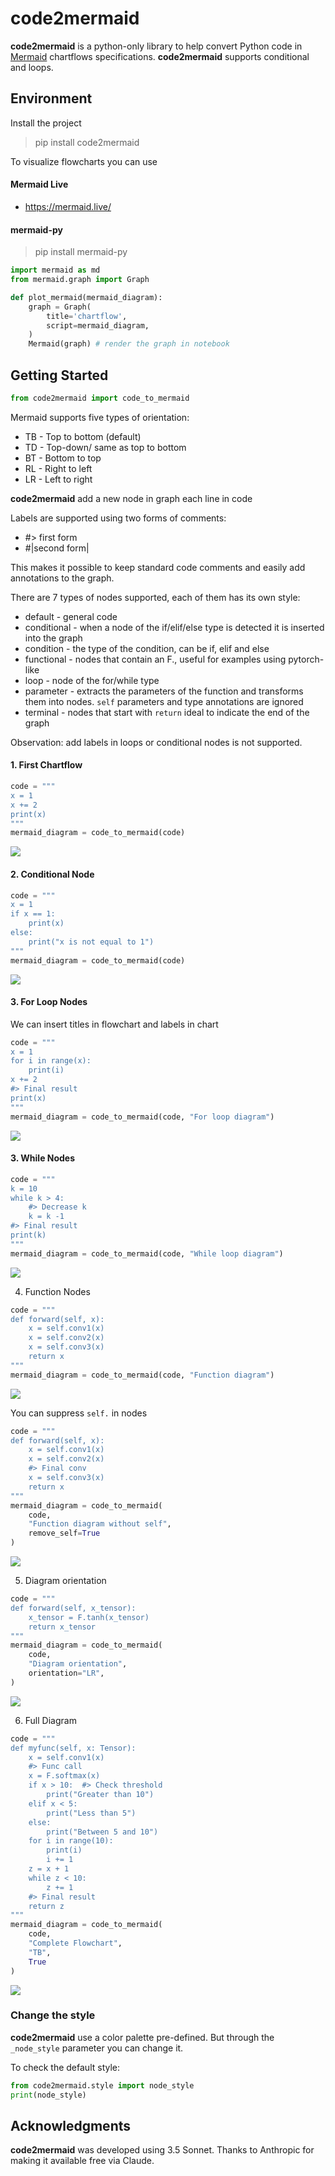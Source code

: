 # code2mermaid

**code2mermaid** is a python-only library to help convert Python code in [Mermaid](https://mermaid.js.org/) chartflows specifications. **code2mermaid** supports conditional and loops.

## Environment

Install the project

> pip install code2mermaid

To visualize flowcharts you can use

#### Mermaid Live

* https://mermaid.live/

#### mermaid-py

> pip install mermaid-py

``` python
import mermaid as md
from mermaid.graph import Graph

def plot_mermaid(mermaid_diagram):
    graph = Graph(
        title='chartflow',
        script=mermaid_diagram,
    )    
    Mermaid(graph) # render the graph in notebook
```

## Getting Started

``` python
from code2mermaid import code_to_mermaid
```

Mermaid supports five types of orientation:

* TB - Top to bottom (default)
* TD - Top-down/ same as top to bottom
* BT - Bottom to top
* RL - Right to left
* LR - Left to right

**code2mermaid** add a new node in graph each line in code

Labels are supported using two forms of comments:

* #> first form
* #|second form|

This makes it possible to keep standard code comments and easily add annotations to the graph. 

There are 7 types of nodes supported, each of them has its own style:

* default - general code
* conditional - when a node of the if/elif/else type is detected it is inserted into the graph
* condition - the type of the condition, can be if, elif and else
* functional - nodes that contain an F., useful for examples using pytorch-like
* loop - node of the for/while type
* parameter - extracts the parameters of the function and transforms them into nodes. `self` parameters and type annotations are ignored
* terminal - nodes that start with `return` ideal to indicate the end of the graph

Observation: add labels in loops or conditional nodes is not supported.

#### 1. First Chartflow

``` python
code = """
x = 1
x += 2
print(x)
"""
mermaid_diagram = code_to_mermaid(code)
```

[![](https://mermaid.ink/img/pako:eNqdlN1u2jAUx1_FMooisVA5CSnEU3dRPu521WoXW6bJcexizdiR46gwxINsb9Kn6ivMQNJAYRLaufLx-f2PP459NpDqgkEMPW-TKdCYUMJicDSxM98u2JL5GPg5qZgfXIp-IUaQXLLKP5eXRiyJWU-01GaXpTdLZ6PZ6CxRwz2yle1YtLd_sffaFMx09OQiLIViHTMf30dRegZVjGpVnOwzDdM4nZwfmBkrTkDOuX8KbTu3GW49L1Nc6me6IMaCx6mbVq4EP8KcJnwYjr6Bfn8F7kDY74Pv74NgMPh0mGGIJmOUs5Zo_YP8wx2IjvVttNMn0S0K84K2ROvv9O5WlX19-b16fflzyJIpzwMPdu0qmykqSVVNGQe7mxJWaEUk4EJK3OMJCykLKmv0T4Z7cRw348GzKOwCR-Xq46UE_yfntaKny_MxSkdX66XWZaskBU3zq5Wu9kvRrTufz4fT6dXqkhiyZC7HlfJO_e41FIyTWtrT6FutL0bbOh9FMwUDuHQnIqJwnWD_bzO4_88ZxG7YoBnM1NahpLb6Ya0oxNbULIBG108LiDmRlfPqsiCWTQV5codskZKor1ofuxBv4AriKBnfRBEaheM4QWGM4gCuIUbbAP7a8-gmbWw4RHHoiguZezLafD60rX332v4FA-x5zw?type=png)](https://mermaid.live/edit#pako:eNqdlN1u2jAUx1_FMooisVA5CSnEU3dRPu521WoXW6bJcexizdiR46gwxINsb9Kn6ivMQNJAYRLaufLx-f2PP459NpDqgkEMPW-TKdCYUMJicDSxM98u2JL5GPg5qZgfXIp-IUaQXLLKP5eXRiyJWU-01GaXpTdLZ6PZ6CxRwz2yle1YtLd_sffaFMx09OQiLIViHTMf30dRegZVjGpVnOwzDdM4nZwfmBkrTkDOuX8KbTu3GW49L1Nc6me6IMaCx6mbVq4EP8KcJnwYjr6Bfn8F7kDY74Pv74NgMPh0mGGIJmOUs5Zo_YP8wx2IjvVttNMn0S0K84K2ROvv9O5WlX19-b16fflzyJIpzwMPdu0qmykqSVVNGQe7mxJWaEUk4EJK3OMJCykLKmv0T4Z7cRw348GzKOwCR-Xq46UE_yfntaKny_MxSkdX66XWZaskBU3zq5Wu9kvRrTufz4fT6dXqkhiyZC7HlfJO_e41FIyTWtrT6FutL0bbOh9FMwUDuHQnIqJwnWD_bzO4_88ZxG7YoBnM1NahpLb6Ya0oxNbULIBG108LiDmRlfPqsiCWTQV5codskZKor1ofuxBv4AriKBnfRBEaheM4QWGM4gCuIUbbAP7a8-gmbWw4RHHoiguZezLafD60rX332v4FA-x5zw)

#### 2. Conditional Node

``` python
code = """
x = 1
if x == 1:
    print(x)
else:
    print("x is not equal to 1")
"""
mermaid_diagram = code_to_mermaid(code)
```

[![](https://mermaid.ink/img/pako:eNqdVNmK2zAU_RWhEAzBKV6S8VLah8ny1qcZ-tC6FNm-mog6UirLTNJg6G-0H1KY3-kPzC9UWbxlgVA96d57zl2kw93iRKSAQ9zvbyOOjodxpkLUcuyOoRawBCNERkxyMMxL0Y9EMhJnkBvn9JVkSyI3E5EJucvSmwUzb-adJTriHmGtGqy1P9ew90KmIBv05CI4YxwazNy_d5zgDJRDInja6TOwAzeYnA8MUrEOkFJqdEFlYx6vZb8fcZqJ52RBpEKPU-3m-gu-uikknm-Rz2gwWKN3yB4M0JfTIBoO3x88kIwsJ3ZHFaKyt5o-hYTlTHCdoTyNNxnieOzcjVLvOoK6I39se3GFqBjbXRFGkW7z0GdZnkKaJM6IEjv160Yrezen_j6uXl9-rV9ffrfHrQrvC0GWQ6dGFW2NYpO7wAncuouj3a7x9-efNWK5BigE3wuSISWQrb117Yj3--hBbbR8I55kJM-nQNFODkzp19QMyrIs7NEx2AmYuZLiG4Q913WP9-EzS9UidFbrt5cS_B-dFjzplqe-FXg38zMhVhWTpEkQ38zUAl-ypu58Ph9NpzezV0SSJegcN9Ib9onkU6CkyFQ3Wou19T1dRK3EGtGNVzq8nL_W2BV2pbAWG5t4qV-MsFSv0_3yi_B-KUY41NcjMMIRLzWUFEo8bHiCQyULMLEUxdMCh5RotZu4WKVEwZSRJ_2ItXdF-CchlhVFmzjc4jUOnbH_xnEsz_bdsWW7lmviDQ6t0sQ_9njbxKCnEPLDYdnvd375D2534-s?type=png)](https://mermaid.live/edit#pako:eNqdVNmK2zAU_RWhEAzBKV6S8VLah8ny1qcZ-tC6FNm-mog6UirLTNJg6G-0H1KY3-kPzC9UWbxlgVA96d57zl2kw93iRKSAQ9zvbyOOjodxpkLUcuyOoRawBCNERkxyMMxL0Y9EMhJnkBvn9JVkSyI3E5EJucvSmwUzb-adJTriHmGtGqy1P9ew90KmIBv05CI4YxwazNy_d5zgDJRDInja6TOwAzeYnA8MUrEOkFJqdEFlYx6vZb8fcZqJ52RBpEKPU-3m-gu-uikknm-Rz2gwWKN3yB4M0JfTIBoO3x88kIwsJ3ZHFaKyt5o-hYTlTHCdoTyNNxnieOzcjVLvOoK6I39se3GFqBjbXRFGkW7z0GdZnkKaJM6IEjv160Yrezen_j6uXl9-rV9ffrfHrQrvC0GWQ6dGFW2NYpO7wAncuouj3a7x9-efNWK5BigE3wuSISWQrb117Yj3--hBbbR8I55kJM-nQNFODkzp19QMyrIs7NEx2AmYuZLiG4Q913WP9-EzS9UidFbrt5cS_B-dFjzplqe-FXg38zMhVhWTpEkQ38zUAl-ypu58Ph9NpzezV0SSJegcN9Ib9onkU6CkyFQ3Wou19T1dRK3EGtGNVzq8nL_W2BV2pbAWG5t4qV-MsFSv0_3yi_B-KUY41NcjMMIRLzWUFEo8bHiCQyULMLEUxdMCh5RotZu4WKVEwZSRJ_2ItXdF-CchlhVFmzjc4jUOnbH_xnEsz_bdsWW7lmviDQ6t0sQ_9njbxKCnEPLDYdnvd375D2534-s)


#### 3. For Loop Nodes

We can insert titles in flowchart and labels in chart

``` python
code = """
x = 1
for i in range(x): 
    print(i)
x += 2
#> Final result
print(x)
"""
mermaid_diagram = code_to_mermaid(code, "For loop diagram")
```

[![](https://mermaid.ink/img/pako:eNqdVNuO2jAQ_RXLK8QuDYjcSOxq-7Bc3vZpV31os6pMYoPVYCPHaKEsH9L-yX7V_kKdkBACVEL1k2fmnJlx5mS2MJYJhRh2u91IaK5TisFEKpBKuQQJJzNFFpEooq3WNhKgPFxwjcGRIz9tPacL2sagPSUZbVuXol-J4mSa0qx9Tl8qviBqM5SpVHmWmzEaB-PgLFGJe6ZrXWP7xfkX9kGqhKoaPbwITrmgNWYSPjgOOgNlNJYiafSJbOSi4fmDqdK8AWSMtZugXW2W112rFQmWytd4TpQGzyPjFmZKP0ji2mhgs--g01mDe2B3OuDlNAi63S97z9RmKCaJVyEq-_bW8JmZMTdTBIqIGf14_73-eP9j8t3dncLrhHTgUOQwPxINMwe85Xp5u1y3wuVtm2kIbarxfbWXU0xdLPBcBzEvrBCVvX_8p3vgHPOraNHLhAuSAkWzVarLntz-NE6Ic-ipso97Wh96yrUOnvTGqDQScUqybEQZyKfONZd5csbTFN8wn9oxtTKt5E-Kb1zXLe_dV57oOXaW68-XEvwfna1E3CzPwj4KruYXv3TJJEmMplczjY4XvK47mUy80ehq9pKYHUJNjivpNftE2QllxIy0GT3INH9eM3QQ1UXiQTIXo5VAjqLQggvzIQhPzL4sVlcEi5UWQWyuJTCCkdgZKFlp-bQRMcRaragFlVzN5hAzkmbGWi0Toulov18ryJKIb1IemxBv4Rpix0e90PZD33f80A0827PgBmKv33MD3wuQ6wch8tBgZ8FfRYJ-D3m274TuIAxs3-uHtgWp0Z5Uj_t1X2z93V8-6eIJ?type=png)](https://mermaid.live/edit#pako:eNqdVNuO2jAQ_RXLK8QuDYjcSOxq-7Bc3vZpV31os6pMYoPVYCPHaKEsH9L-yX7V_kKdkBACVEL1k2fmnJlx5mS2MJYJhRh2u91IaK5TisFEKpBKuQQJJzNFFpEooq3WNhKgPFxwjcGRIz9tPacL2sagPSUZbVuXol-J4mSa0qx9Tl8qviBqM5SpVHmWmzEaB-PgLFGJe6ZrXWP7xfkX9kGqhKoaPbwITrmgNWYSPjgOOgNlNJYiafSJbOSi4fmDqdK8AWSMtZugXW2W112rFQmWytd4TpQGzyPjFmZKP0ji2mhgs--g01mDe2B3OuDlNAi63S97z9RmKCaJVyEq-_bW8JmZMTdTBIqIGf14_73-eP9j8t3dncLrhHTgUOQwPxINMwe85Xp5u1y3wuVtm2kIbarxfbWXU0xdLPBcBzEvrBCVvX_8p3vgHPOraNHLhAuSAkWzVarLntz-NE6Ic-ipso97Wh96yrUOnvTGqDQScUqybEQZyKfONZd5csbTFN8wn9oxtTKt5E-Kb1zXLe_dV57oOXaW68-XEvwfna1E3CzPwj4KruYXv3TJJEmMplczjY4XvK47mUy80ehq9pKYHUJNjivpNftE2QllxIy0GT3INH9eM3QQ1UXiQTIXo5VAjqLQggvzIQhPzL4sVlcEi5UWQWyuJTCCkdgZKFlp-bQRMcRaragFlVzN5hAzkmbGWi0Toulov18ryJKIb1IemxBv4Rpix0e90PZD33f80A0827PgBmKv33MD3wuQ6wch8tBgZ8FfRYJ-D3m274TuIAxs3-uHtgWp0Z5Uj_t1X2z93V8-6eIJ)

#### 3. While Nodes

``` python
code = """
k = 10
while k > 4: 
    #> Decrease k
    k = k -1
#> Final result
print(k)
"""
mermaid_diagram = code_to_mermaid(code, "While loop diagram")
```

[![](https://mermaid.ink/img/pako:eNqdVO1u2jAUfRXLFaJFSRXn257WHy3l33612qQt02QSp1gYGzlGLaM8SPcmfaq-wpyQQClMQvMv33vPObZ1j-8K5qpgkEDXdTNpuBGMgG8TLhgQSs1BwemDprNMNvVeb5VJ0C4uuSHgXaJefTNhM9YnoD-mFes7x6pfqeZ0LFjVP6TPNZ9RvbxRQula5ewW3ya3yYFQi7tnT2aH9Zr1L-y10gXTO_TNUbDgku0wo_Ta9_EBqGK5ksXePTHCAb45fDDThu8By7Ls74PWu7Ddrnu9TJZCPeYTqg24H9q0tH36hdM4TsIk_gEGgyn4DJA3GICfH6vAda82GUpDz_fitEN08fm5FXhs2jwFVyC0KhcXH0G1zPOQ5ZrZVoLp86Y6jhEqEC46dBd3V5oCF72_VFdv1EZcUgE0qxbCdHpeSqM4Rlt8G9d6tnPSvL2-TN9e_2w0aw-CO7O07slkLmhVDVkJ6m5ww1UtXnIhyFkZMZQzpzJaTRk5C4Kg3buPvDAT4s-fPh0T-D96uZD5_vFl6uHkZH7z1VomLXI8Pplp_TXju3NHo1E4HJ7MnlP7t5nVOJG-Y38wXMFKalu6X936qH7efmlriqPEzgLvqtCBM_tUygs7q5qhkcFmmGSQ2G0LzGAm1xZKF0bdLWUOidEL5kCtFg8TSEoqKhst5gU1bLiZbNvsnMrvSs06ig0hWcEnSPwIX6YoSqPIj9IgCVHowCUkoXcZJFGY4CBKUhzieO3A342Ad4lDFPkWizFKUBimDmTWXkp_2czaZuSu_wJ_1q6C?type=png)](https://mermaid.live/edit#pako:eNqdVO1u2jAUfRXLFaJFSRXn257WHy3l33612qQt02QSp1gYGzlGLaM8SPcmfaq-wpyQQClMQvMv33vPObZ1j-8K5qpgkEDXdTNpuBGMgG8TLhgQSs1BwemDprNMNvVeb5VJ0C4uuSHgXaJefTNhM9YnoD-mFes7x6pfqeZ0LFjVP6TPNZ9RvbxRQula5ewW3ya3yYFQi7tnT2aH9Zr1L-y10gXTO_TNUbDgku0wo_Ta9_EBqGK5ksXePTHCAb45fDDThu8By7Ls74PWu7Ddrnu9TJZCPeYTqg24H9q0tH36hdM4TsIk_gEGgyn4DJA3GICfH6vAda82GUpDz_fitEN08fm5FXhs2jwFVyC0KhcXH0G1zPOQ5ZrZVoLp86Y6jhEqEC46dBd3V5oCF72_VFdv1EZcUgE0qxbCdHpeSqM4Rlt8G9d6tnPSvL2-TN9e_2w0aw-CO7O07slkLmhVDVkJ6m5ww1UtXnIhyFkZMZQzpzJaTRk5C4Kg3buPvDAT4s-fPh0T-D96uZD5_vFl6uHkZH7z1VomLXI8Pplp_TXju3NHo1E4HJ7MnlP7t5nVOJG-Y38wXMFKalu6X936qH7efmlriqPEzgLvqtCBM_tUygs7q5qhkcFmmGSQ2G0LzGAm1xZKF0bdLWUOidEL5kCtFg8TSEoqKhst5gU1bLiZbNvsnMrvSs06ig0hWcEnSPwIX6YoSqPIj9IgCVHowCUkoXcZJFGY4CBKUhzieO3A342Ad4lDFPkWizFKUBimDmTWXkp_2czaZuSu_wJ_1q6C)

4. Function Nodes

``` python
code = """
def forward(self, x):
    x = self.conv1(x)
    x = self.conv2(x)
    x = self.conv3(x)    
    return x
"""
mermaid_diagram = code_to_mermaid(code, "Function diagram")
```
[![](https://mermaid.ink/img/pako:eNqdVO1u2jAUfRXLFWKLAspnE2fapLbAr1Wa2mo_VleVSexiLdjIcVYY4kG2N-lT9RVmQkJGySQ0__K995xz7fjkrmEqMwoTOBgMsNBc5zQBk1KkmksBMk6eFJljUVV7vTUWoF5ccJ2AvxLb1dczOqf9BPSnpKB9u6v6lShOpjkt-sf0heJzolZXMpdqq3I2RuNoHB0J1bg7utQt1qnWv7CXUmVUteirTnDOBW0xk_jS89ARqKCpFNnBOZGLfHR1fGGqND8AMsb6h6BNG9bbTa-HBcvlczojSoO7kUkL80qPbhbH1E-n98CyluAjKGjOhuYsP9zXl1_L15fflgUe3oLBYPBpl0mDcxoFkdcgmvhIzuuQa8Ct3DkLwoh4foNo4iM5v0OuAbdyzpSQ2PFYg2jid_eWpagulQBLy3p4jwUWRTk1vlzMwJeLm4vr8d345haLjCu6s-3nGywWxBj30dmyaxoVGRYtoe3cfKmtcq8HbvXKuBOLNCdFMaIMbF-bb4VJDhjP8-SMhdRNqV1oJb_T5Mz3_Xo_eOaZniXeYvmhS-D_6Kz-Hdv2LHZQdDI_l3LRMEmWounJTOPfOW_7TiaTYDQ6mV09ATUaJ9Jb9hsHZ5SRMteH1b0hO6t7f3VWG2_tL7gv17Zpz24q0IZzgyM8M3OyGlkYVqMMw8Rs6w4YYrExUFJqebsSKUy0KqkNlSyfZjBhJC9MVC4youloN1f32QUR36ScNxQTwmQNlzDxQjSM3TAOQy-M_ShwAxuuYBI4Qz8Kgwj5YRSjAJ1vbPizEnCGKHBDz2ARciM3CGIbUmM-qa53c74a95s_XunieQ?type=png)](https://mermaid.live/edit#pako:eNqdVO1u2jAUfRXLFWKLAspnE2fapLbAr1Wa2mo_VleVSexiLdjIcVYY4kG2N-lT9RVmQkJGySQ0__K995xz7fjkrmEqMwoTOBgMsNBc5zQBk1KkmksBMk6eFJljUVV7vTUWoF5ccJ2AvxLb1dczOqf9BPSnpKB9u6v6lShOpjkt-sf0heJzolZXMpdqq3I2RuNoHB0J1bg7utQt1qnWv7CXUmVUteirTnDOBW0xk_jS89ARqKCpFNnBOZGLfHR1fGGqND8AMsb6h6BNG9bbTa-HBcvlczojSoO7kUkL80qPbhbH1E-n98CyluAjKGjOhuYsP9zXl1_L15fflgUe3oLBYPBpl0mDcxoFkdcgmvhIzuuQa8Ct3DkLwoh4foNo4iM5v0OuAbdyzpSQ2PFYg2jid_eWpagulQBLy3p4jwUWRTk1vlzMwJeLm4vr8d345haLjCu6s-3nGywWxBj30dmyaxoVGRYtoe3cfKmtcq8HbvXKuBOLNCdFMaIMbF-bb4VJDhjP8-SMhdRNqV1oJb_T5Mz3_Xo_eOaZniXeYvmhS-D_6Kz-Hdv2LHZQdDI_l3LRMEmWounJTOPfOW_7TiaTYDQ6mV09ATUaJ9Jb9hsHZ5SRMteH1b0hO6t7f3VWG2_tL7gv17Zpz24q0IZzgyM8M3OyGlkYVqMMw8Rs6w4YYrExUFJqebsSKUy0KqkNlSyfZjBhJC9MVC4youloN1f32QUR36ScNxQTwmQNlzDxQjSM3TAOQy-M_ShwAxuuYBI4Qz8Kgwj5YRSjAJ1vbPizEnCGKHBDz2ARciM3CGIbUmM-qa53c74a95s_XunieQ)

You can suppress `self.` in nodes

``` python
code = """
def forward(self, x):
    x = self.conv1(x)
    x = self.conv2(x)
    #> Final conv
    x = self.conv3(x)    
    return x
"""
mermaid_diagram = code_to_mermaid(
    code, 
    "Function diagram without self", 
    remove_self=True
)
```

[![](https://mermaid.ink/img/pako:eNqdlN9O2zAYxV_FMqq6RSlq_pE40yYBba9AmgDtYhghN3aotdSuHGe0gz7I9iY8Fa8wJ00aSjOpmq9sf79zbDen3xNMJGUwhoPBAAvNdcZiMClEorkUgHLyoMgcPHI9k4UGOctSLCq013vCAtSDC65j8GajHH09Y3PWj0F_SnLWt7uq34jiZJqxvL8vXyg-J2p1LjOpSpejMRqH43DPqOZu2FK37LAa_2LPpKJMtfR5J5xxwVpmEp25LtqDcpZIQXfuiRzkofP9BzOl-Q6Ypml_F1q3y3q67vWwSDP5mMyI0uBmZLaF-WT3CUv8gJ2kt8CyluAzAOYeP53Xl9_L15c_lgXu3oNgMPiy2UEhJX7Ihg3RrHes3A6rBiytnidckKxCnzfVqc-cyAn9hm7WO7Zeh20Dtjd0kOtOI0oaoll_uLUsxXShBFha1t1HLLDIi6kJ6WIGvp5enV6Ob8ZX11hQrtgmwxdXWCyISfH9sFTXMiYoFq2gPbn5tUrnXg9c65VJJxZJRvJ8xNLyDZSXxubtKc-y-CgNmJMwO9dK_mDxked59XzwyKmexe5i-anL4P_kaf3fbI9PoyEKD9ZnUi4aJaEJmh6sNPmd8_bcyWTij0YHq6tPwIzHgfJW_S7FlKWkyPRudRvMzuo2X53VJlvbB27LdWzau5sKtOHccIRT0zSrloVh1cowjM20PgFDLNYGJYWW1yuRwFirgtlQyeJhBuOUZLlZFQtKNBttmmyDLIj4LuXbJYyf4BLGboCOIyeIgsANIi_0Hd-GKxj7w2MvDPwQeUEYIR-drG34qzIYHiPfCVzDIuSEju-HNmQme1Jdbnp-1frXfwEw_efG?type=png)](https://mermaid.live/edit#pako:eNqdlN9O2zAYxV_FMqq6RSlq_pE40yYBba9AmgDtYhghN3aotdSuHGe0gz7I9iY8Fa8wJ00aSjOpmq9sf79zbDen3xNMJGUwhoPBAAvNdcZiMClEorkUgHLyoMgcPHI9k4UGOctSLCq013vCAtSDC65j8GajHH09Y3PWj0F_SnLWt7uq34jiZJqxvL8vXyg-J2p1LjOpSpejMRqH43DPqOZu2FK37LAa_2LPpKJMtfR5J5xxwVpmEp25LtqDcpZIQXfuiRzkofP9BzOl-Q6Ypml_F1q3y3q67vWwSDP5mMyI0uBmZLaF-WT3CUv8gJ2kt8CyluAzAOYeP53Xl9_L15c_lgXu3oNgMPiy2UEhJX7Ihg3RrHes3A6rBiytnidckKxCnzfVqc-cyAn9hm7WO7Zeh20Dtjd0kOtOI0oaoll_uLUsxXShBFha1t1HLLDIi6kJ6WIGvp5enV6Ob8ZX11hQrtgmwxdXWCyISfH9sFTXMiYoFq2gPbn5tUrnXg9c65VJJxZJRvJ8xNLyDZSXxubtKc-y-CgNmJMwO9dK_mDxked59XzwyKmexe5i-anL4P_kaf3fbI9PoyEKD9ZnUi4aJaEJmh6sNPmd8_bcyWTij0YHq6tPwIzHgfJW_S7FlKWkyPRudRvMzuo2X53VJlvbB27LdWzau5sKtOHccIRT0zSrloVh1cowjM20PgFDLNYGJYWW1yuRwFirgtlQyeJhBuOUZLlZFQtKNBttmmyDLIj4LuXbJYyf4BLGboCOIyeIgsANIi_0Hd-GKxj7w2MvDPwQeUEYIR-drG34qzIYHiPfCVzDIuSEju-HNmQme1Jdbnp-1frXfwEw_efG)

5. Diagram orientation

``` python
code = """
def forward(self, x_tensor):
    x_tensor = F.tanh(x_tensor)   
    return x_tensor
"""
mermaid_diagram = code_to_mermaid(
    code, 
    "Diagram orientation", 
    orientation="LR",
)
```

[![](https://mermaid.ink/img/pako:eNqdVG2O2jAQvYrlFUobBRQIAeyqK-3y8asrVbDqjzYVMslksRrsyHG0UMRB2pvsqfYKdQIhZaES6vzyjN97ntgvs8WhjABT3Gw2A6G5ToCiEWdPiq2QVByEZppLEYgS0GhsA4EOwQXXFP1VKMLSS1iBRZG1YBlYzqXdL0xxtkggs87pqeIrpjZDmUhVqNyMybg_7p8JHXCPsNY11i3jX9h7qSJQNXp4EZxwATVmMrjvdMgZKINQiuikT9ImHhmefzAozU-AcRxbp6BdnR6Wu0YjEHEin8MlUxp9mpqyMA81b5MQugPWu7Xt9VyDyKRCH9GkpZlYvr78qmqvL79t-_tbEmo2b_cVEro-LMigQlT5u2-2rUDnSqBKyui8D8z7Z_nCmCJdos9307uH8eN4OgtExBWEhT_KFlNmXDN3C5FTNogoEDWv7qPqrDig0UAzvTGuCESYsCwbQYyKW-aFPktQzJOE3sQ-tENwMq3kD6A3nucd1s1nHukl7aTrD5cE_o8e5yI8PT4euKR_NT-RMq2YLArJ4mqm8c2K1-dOJpPuaHQ1u3wJMBpX0mv2G8fUF3AKqAxz7PO4fTBB3YLZwQ5eGRzjkZk05R8f4HISBJiaZQQxyxMd4EDsDJTlWs42IsRUqxwcrGT-tMQ0ZklmsjyNmIbDiDpWUya-SrmqKCbFdIvXmLoO3mDa7pGWT_xetzcgXr_d9gY7B_8sCW6L7KPresT3fL_jYDCekephPxnLAbn7A0XGofo?type=png)](https://mermaid.live/edit#pako:eNqdVG2O2jAQvYrlFUobBRQIAeyqK-3y8asrVbDqjzYVMslksRrsyHG0UMRB2pvsqfYKdQIhZaES6vzyjN97ntgvs8WhjABT3Gw2A6G5ToCiEWdPiq2QVByEZppLEYgS0GhsA4EOwQXXFP1VKMLSS1iBRZG1YBlYzqXdL0xxtkggs87pqeIrpjZDmUhVqNyMybg_7p8JHXCPsNY11i3jX9h7qSJQNXp4EZxwATVmMrjvdMgZKINQiuikT9ImHhmefzAozU-AcRxbp6BdnR6Wu0YjEHEin8MlUxp9mpqyMA81b5MQugPWu7Xt9VyDyKRCH9GkpZlYvr78qmqvL79t-_tbEmo2b_cVEro-LMigQlT5u2-2rUDnSqBKyui8D8z7Z_nCmCJdos9307uH8eN4OgtExBWEhT_KFlNmXDN3C5FTNogoEDWv7qPqrDig0UAzvTGuCESYsCwbQYyKW-aFPktQzJOE3sQ-tENwMq3kD6A3nucd1s1nHukl7aTrD5cE_o8e5yI8PT4euKR_NT-RMq2YLArJ4mqm8c2K1-dOJpPuaHQ1u3wJMBpX0mv2G8fUF3AKqAxz7PO4fTBB3YLZwQ5eGRzjkZk05R8f4HISBJiaZQQxyxMd4EDsDJTlWs42IsRUqxwcrGT-tMQ0ZklmsjyNmIbDiDpWUya-SrmqKCbFdIvXmLoO3mDa7pGWT_xetzcgXr_d9gY7B_8sCW6L7KPresT3fL_jYDCekephPxnLAbn7A0XGofo)

6. Full Diagram

``` python
code = """
def myfunc(self, x: Tensor):
    x = self.conv1(x)
    #> Func call
    x = F.softmax(x)    
    if x > 10:  #> Check threshold
        print("Greater than 10")  
    elif x < 5:
        print("Less than 5")
    else:
        print("Between 5 and 10")
    for i in range(10):
        print(i)    
        i += 1
    z = x + 1
    while z < 10:
        z += 1
    #> Final result
    return z
"""
mermaid_diagram = code_to_mermaid(
    code, 
    "Complete Flowchart", 
    "TB", 
    True
)
```

[![](https://mermaid.ink/img/pako:eNqdVu1u2zYUfRVCgeHUtQ19f3UN0MTx_rTAkAT7saooaOkyJiZTBiU3zoeBvcb2IAP6OnuBvsIoWaQsWR6C6Zeu7rmHR5fkIZ-1OEtAC7XJZBKxghYphOgqW61TKADN0-whXmJeRKzKDwbPEUP1QxktQnTwoXyGxRJWMAzRcIFzGI77sr9iTvEihXx4XL7mdIX541WWZrxkObsOrr1r74ioxt3BtmiwevWcwl5mPAHeoK96wSll0GDm_qVpBkegHOKMJS2dgRFYwdXxDwMvaAtICBm2QbsmrF93g0HEiGw-ursUn5mYp68x2LHrBM5nNBpt0XuEhI5vxo_vf25_fP9rNEJfukA0mVy8zDcsRjFO05d9EhJDT_TElGAZX-xJ59M8I8UKbxXvly6ypN1_cV0vxo6ZSISMn4XCGcQ0pxkTwnbdfMNgWpZh6gn5D4SduLHvLU4jLMsE28auREjO51IGJWiLLpChlzp2XUhD4vkLYsQklggZl80Wa4gVoh___PH3zxywmFZULDETpOJLp_eyrmH2A2KL1qkfkD9UyYO0EvgTctr6akzDonuBbbqWIxEy7uj7CHm-F-cca5M1p7XJVtbacmipktmmXvB5xsL1JULGHVWXUDwACE0Is6S3bbLwtDQZn58LbpJxRIUJIY7ZPYhBDH1P-OZNF38wxbobm4EOaqrq-FAs7U5njWlYFrrjJp6nVqyMSxaK3r5HxmG9zDb1sCCxY-u62lV1XNY_iQ24RW_bFBLQUDi-6RoGqLUq46o1D0uaAnoSS6pa801DJOpg9izXx7qjeGS8l9L9FZnduwplOEUc8k1a1MZiESI2pqfWgozPP49GHIoNZ-hJuInQ0-nMVPClWbZ-6U58Z9gOrulCxPLN4p7j9RL98uHmw6fru-ub24gllENcCAtCH28itsYcr77qpZrtXgYwYVxNQdMX6Z8l82CAbotHcV5FLE5xns-AlL6b0JJYtIDQNA3PiANGDOO84NnvEJ5ZllW_Tx5oUixDc71910fw_8qJsPT28MTXA-_V9WUTZSVO4mDx6kphfSvajDufz-3Z7NXV1RRAaZ-vK2-qO-daAgSLhdfOquOpaU8boE6Og_lrI9SxoBDtvDL3XgHKtE9UK_vtrVbmeqJaOWRvtXK7cm47oqWF9RaqbdjfU-k9vVnlKMeDql3b_6-1Naj1pNL1Lm2WyrtyE2pjbSWQmCbislrdGiOtuk1GWihe6zEiLWI7AcWbIrt9ZLEWFnwDY41nm_ulFhIszrOxtlkn4gSfUSwMYyUha8x-y7LDUAufta0WGpY99W3H8QIv0E3PN5yx9qiFEytwp2KpmHbgG5ZIBe5urD1VFMbUcxzD9kzD93TbNC13rIGY0Yx_2t-2q0v37l_ztq64?type=png)](https://mermaid.live/edit#pako:eNqdVu1u2zYUfRVCgeHUtQ19f3UN0MTx_rTAkAT7saooaOkyJiZTBiU3zoeBvcb2IAP6OnuBvsIoWaQsWR6C6Zeu7rmHR5fkIZ-1OEtAC7XJZBKxghYphOgqW61TKADN0-whXmJeRKzKDwbPEUP1QxktQnTwoXyGxRJWMAzRcIFzGI77sr9iTvEihXx4XL7mdIX541WWZrxkObsOrr1r74ioxt3BtmiwevWcwl5mPAHeoK96wSll0GDm_qVpBkegHOKMJS2dgRFYwdXxDwMvaAtICBm2QbsmrF93g0HEiGw-ursUn5mYp68x2LHrBM5nNBpt0XuEhI5vxo_vf25_fP9rNEJfukA0mVy8zDcsRjFO05d9EhJDT_TElGAZX-xJ59M8I8UKbxXvly6ypN1_cV0vxo6ZSISMn4XCGcQ0pxkTwnbdfMNgWpZh6gn5D4SduLHvLU4jLMsE28auREjO51IGJWiLLpChlzp2XUhD4vkLYsQklggZl80Wa4gVoh___PH3zxywmFZULDETpOJLp_eyrmH2A2KL1qkfkD9UyYO0EvgTctr6akzDonuBbbqWIxEy7uj7CHm-F-cca5M1p7XJVtbacmipktmmXvB5xsL1JULGHVWXUDwACE0Is6S3bbLwtDQZn58LbpJxRIUJIY7ZPYhBDH1P-OZNF38wxbobm4EOaqrq-FAs7U5njWlYFrrjJp6nVqyMSxaK3r5HxmG9zDb1sCCxY-u62lV1XNY_iQ24RW_bFBLQUDi-6RoGqLUq46o1D0uaAnoSS6pa801DJOpg9izXx7qjeGS8l9L9FZnduwplOEUc8k1a1MZiESI2pqfWgozPP49GHIoNZ-hJuInQ0-nMVPClWbZ-6U58Z9gOrulCxPLN4p7j9RL98uHmw6fru-ub24gllENcCAtCH28itsYcr77qpZrtXgYwYVxNQdMX6Z8l82CAbotHcV5FLE5xns-AlL6b0JJYtIDQNA3PiANGDOO84NnvEJ5ZllW_Tx5oUixDc71910fw_8qJsPT28MTXA-_V9WUTZSVO4mDx6kphfSvajDufz-3Z7NXV1RRAaZ-vK2-qO-daAgSLhdfOquOpaU8boE6Og_lrI9SxoBDtvDL3XgHKtE9UK_vtrVbmeqJaOWRvtXK7cm47oqWF9RaqbdjfU-k9vVnlKMeDql3b_6-1Naj1pNL1Lm2WyrtyE2pjbSWQmCbislrdGiOtuk1GWihe6zEiLWI7AcWbIrt9ZLEWFnwDY41nm_ulFhIszrOxtlkn4gSfUSwMYyUha8x-y7LDUAufta0WGpY99W3H8QIv0E3PN5yx9qiFEytwp2KpmHbgG5ZIBe5urD1VFMbUcxzD9kzD93TbNC13rIGY0Yx_2t-2q0v37l_ztq64)

### Change the style

**code2mermaid** use a color palette pre-defined. But through the `_node_style` parameter you can change it.

To check the default style:

``` python
from code2mermaid.style import node_style
print(node_style)
```

## Acknowledgments

**code2mermaid** was developed using 3.5 Sonnet. Thanks to Anthropic for making it available free via Claude.